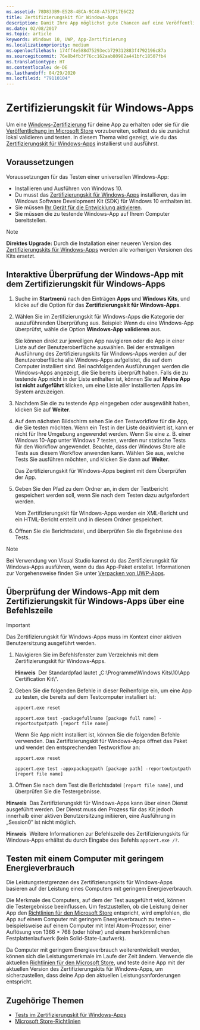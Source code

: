 ```yaml
---
ms.assetid: 78D833B9-E528-4BCA-9C48-A757F17E6C22
title: Zertifizierungskit für Windows-Apps
description: Damit Ihre App möglichst gute Chancen auf eine Veröffentlichung im Microsoft Store oder auf eine Windows-Zertifizierung hat, sollten Sie sie auf Ihrem Computer überprüfen und testen, bevor Sie sie zur Zertifizierung übermitteln. In diesem Thema wird erläutert, wie Sie das Zertifizierungskit für Windows-Apps installieren und ausführen.
ms.date: 02/08/2017
ms.topic: article
keywords: Windows 10, UWP, App-Zertifizierung
ms.localizationpriority: medium
ms.openlocfilehash: 174ff4e588d75293ecb729312883f4792196c87a
ms.sourcegitcommit: 76e8b4fb3f76cc162aab80982a441bfc18507fb4
ms.translationtype: HT
ms.contentlocale: de-DE
ms.lasthandoff: 04/29/2020
ms.locfileid: "79110104"
---
```

# <a name="windows-app-certification-kit"></a>Zertifizierungskit für Windows-Apps

Um eine [Windows-Zertifizierung](/windows/win32/win_cert/windows-certification-portal) für deine App zu erhalten oder sie für die [Veröffentlichung im Microsoft Store](/windows/uwp/publish/app-submissions) vorzubereiten, solltest du sie zunächst lokal validieren und testen. In diesem Thema wird gezeigt, wie du das [Zertifizierungskit für Windows-Apps](https://developer.microsoft.com/windows/develop/app-certification-kit) installierst und ausführst.

## <a name="prerequisites"></a>Voraussetzungen

Voraussetzungen für das Testen einer universellen Windows-App:

- Installieren und Ausführen von Windows 10.
- Du musst das [Zertifizierungskit für Windows-Apps](https://developer.microsoft.com/windows/downloads/app-certification-kit/) installieren, das im Windows Software Development Kit (SDK) für Windows 10 enthalten ist.
- Sie müssen [Ihr Gerät für die Entwicklung aktivieren](/windows/uwp/get-started/enable-your-device-for-development).
- Sie müssen die zu testende Windows-App auf Ihrem Computer bereitstellen.

> [!NOTE]
> **Direktes Upgrade:** Durch die Installation einer neueren Version des [Zertifizierungskits für Windows-Apps](https://developer.microsoft.com/windows/develop/app-certification-kit) werden alle vorherigen Versionen des Kits ersetzt.

## <a name="validate-your-windows-app-using-the-windows-app-certification-kit-interactively"></a>Interaktive Überprüfung der Windows-App mit dem Zertifizierungskit für Windows-Apps

1. Suche im **Startmenü** nach den Einträgen **Apps** und **Windows Kits**, und klicke auf die Option für das **Zertifizierungskit für Windows-Apps**.

2. Wählen Sie im Zertifizierungskit für Windows-Apps die Kategorie der auszuführenden Überprüfung aus. Beispiel: Wenn du eine Windows-App überprüfst, wähle die Option **Windows-App validieren** aus.

    Sie können direkt zur jeweiligen App navigieren oder die App in einer Liste auf der Benutzeroberfläche auswählen. Bei der erstmaligen Ausführung des Zertifizierungskits für Windows-Apps werden auf der Benutzeroberfläche alle Windows-Apps aufgelistet, die auf dem Computer installiert sind. Bei nachfolgenden Ausführungen werden die Windows-Apps angezeigt, die Sie bereits überprüft haben. Falls die zu testende App nicht in der Liste enthalten ist, können Sie auf **Meine App ist nicht aufgeführt** klicken, um eine Liste aller installierten Apps im System anzuzeigen.

3. Nachdem Sie die zu testende App eingegeben oder ausgewählt haben, klicken Sie auf **Weiter**.

4. Auf dem nächsten Bildschirm sehen Sie den Testworkflow für die App, die Sie testen möchten. Wenn ein Test in der Liste deaktiviert ist, kann er nicht für Ihre Umgebung angewendet werden. Wenn Sie eine z. B. einer Windows 10-App unter Windows 7 testen, werden nur statische Tests für den Workflow angewendet. Beachte, dass der Windows Store alle Tests aus diesem Workflow anwenden kann. Wählen Sie aus, welche Tests Sie ausführen möchten, und klicken Sie dann auf **Weiter**.

    Das Zertifizierungskit für Windows-Apps beginnt mit dem Überprüfen der App.

5. Geben Sie den Pfad zu dem Ordner an, in dem der Testbericht gespeichert werden soll, wenn Sie nach dem Testen dazu aufgefordert werden.

    Vom Zertifizierungskit für Windows-Apps werden ein XML-Bericht und ein HTML-Bericht erstellt und in diesem Ordner gespeichert.

6. Öffnen Sie die Berichtsdatei, und überprüfen Sie die Ergebnisse des Tests.

> [!NOTE]
> Bei Verwendung von Visual Studio kannst du das Zertifizierungskit für Windows-Apps ausführen, wenn du das App-Paket erstellst. Informationen zur Vorgehensweise finden Sie unter [Verpacken von UWP-Apps](/windows/msix/package/packaging-uwp-apps).

## <a name="validate-your-windows-app-using-the-windows-app-certification-kit-from-a-command-line"></a>Überprüfung der Windows-App mit dem Zertifizierungskit für Windows-Apps über eine Befehlszeile

> [!IMPORTANT]
> Das Zertifizierungskit für Windows-Apps muss im Kontext einer aktiven Benutzersitzung ausgeführt werden.

1. Navigieren Sie im Befehlsfenster zum Verzeichnis mit dem Zertifizierungskit für Windows-Apps.

    **Hinweis**  Der Standardpfad lautet „C:\\Programme\\Windows Kits\\10\\App Certification Kit\\“.

2. Geben Sie die folgenden Befehle in dieser Reihenfolge ein, um eine App zu testen, die bereits auf dem Testcomputer installiert ist:

    `appcert.exe reset`

    `appcert.exe test -packagefullname [package full name] -reportoutputpath [report file name]`

    Wenn Sie App nicht installiert ist, können Sie die folgenden Befehle verwenden. Das Zertifizierungskit für Windows-Apps öffnet das Paket und wendet den entsprechenden Testworkflow an:

    `appcert.exe reset`

    `appcert.exe test -appxpackagepath [package path] -reportoutputpath [report file name]`

3. Öffnen Sie nach dem Test die Berichtsdatei `[report file name]`, und überprüfen Sie die Testergebnisse.

**Hinweis**  Das Zertifizierungskit für Windows-Apps kann über einen Dienst ausgeführt werden. Der Dienst muss den Prozess für das Kit jedoch innerhalb einer aktiven Benutzersitzung initiieren, eine Ausführung in „Session0“ ist nicht möglich.

**Hinweis**  Weitere Informationen zur Befehlszeile des Zertifizierungskits für Windows-Apps erhältst du durch Eingabe des Befehls `appcert.exe /?`.

## <a name="testing-with-a-low-power-computer"></a>Testen mit einem Computer mit geringem Energieverbrauch

Die Leistungstestgrenzen des Zertifizierungskits für Windows-Apps basieren auf der Leistung eines Computers mit geringem Energieverbrauch.

Die Merkmale des Computers, auf dem der Test ausgeführt wird, können die Testergebnisse beeinflussen. Um festzustellen, ob die Leistung deiner App den [Richtlinien für den Microsoft Store](https://docs.microsoft.com/legal/windows/agreements/store-policies) entspricht, wird empfohlen, die App auf einem Computer mit geringem Energieverbrauch zu testen – beispielsweise auf einem Computer mit Intel Atom-Prozessor, einer Auflösung von 1366 × 768 (oder höher) und einem herkömmlichen Festplattenlaufwerk (kein Solid-State-Laufwerk).

Da Computer mit geringem Energieverbrauch weiterentwickelt werden, können sich die Leistungsmerkmale im Laufe der Zeit ändern. Verwende die aktuellen [Richtlinien für den Microsoft Store](https://docs.microsoft.com/legal/windows/agreements/store-policies), und teste deine App mit der aktuellen Version des Zertifizierungskits für Windows-Apps, um sicherzustellen, dass deine App den aktuellen Leistungsanforderungen entspricht.

## <a name="related-topics"></a>Zugehörige Themen

- [Tests im Zertifizierungskit für Windows-Apps](windows-app-certification-kit-tests.md)
- [Microsoft Store-Richtlinien](https://docs.microsoft.com/legal/windows/agreements/store-policies)
